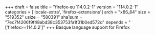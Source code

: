 +++
draft = false
title = "firefox-eu 114.0.2-1"
version = "114.0.2-1"
categories = ['locale-extra', 'firefox-extensions']
arch = "x86_64"
size = "519352"
usize = "580391"
sha1sum = "7ec7f4206f9f48abd38c353753fa1f31b0ed572d"
depends = "['firefox>=114.0.2']"
+++
Basque language support for Firefox